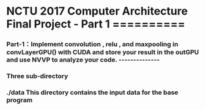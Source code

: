 <h1> NCTU 2017 Computer Architecture Final Project - Part 1
==========

<h3>Part-1：Implement convolution , relu , and maxpooling in convLayerGPU() with CUDA and store your result in the outGPU and use NVVP to analyze your code.
--------------


<h3>Three sub-directory
<br />
<h3>./data
This directory contains the input data for the base program

